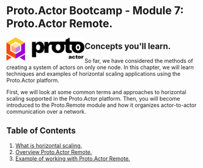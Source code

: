 # Proto.Actor Bootcamp - Module 7: Proto.Actor Remote.

<img src="images/protowhite.png" alt="protowhite" style="float: left; zoom: 20%;" />

## Concepts you'll learn.

So far, we have considered the methods of creating a system of actors on only one node. In this chapter, we will learn techniques and examples of horizontal scaling applications using the Proto.Actor platform.

First, we will look at some common terms and approaches to horizontal scaling supported in the Proto.Actor platform. Then, you will become introduced to the Proto.Remote module and how it organizes actor-to-actor communication over a network. 

## Table of Contents

1. [What is horizontal scaling.](lesson-1)
2. [Overview Proto.Actor Remote.](lesson-2)
3. [Example of working with Proto.Actor Remote.](lesson-3)

